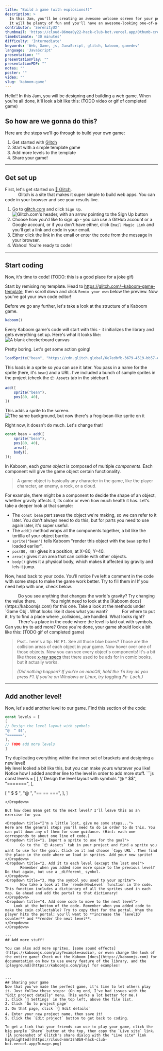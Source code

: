 ```yaml
---
title: "Build a game (with explosions!)"
description: >
  In this Jam, you'll be creating an awesome welcome screen for your personalOS.
  It will be plenty of fun and you'll have an awesome-looking one-of-a-kind product
contributor: 'SerenityUX'
thumbnail: 'https://cloud-86mea0y22-hack-club-bot.vercel.app/0thumb-cropped.gif'
timeEstimate: '30 minutes'  
difficulty: 'Intermediate'  
keywords: 'Web, Game, js, JavaScript, glitch, kaboom, gamedev' 
language: 'JavaScript'  
presentation: "" 
presentationPlay: "" 
presentationPDF: "" 
notes: "" 
poster: "" 
video: "" 
slug: 'kaboom-game'
---
```



Hello!! In this Jam, you will be designing and building a web game. When you're all done, it'll look a bit like this:
(TODO video or gif of completed game)

## So how are we gonna do this?
Here are the steps we'll go through to build your own game:
1. Get started with [Glitch](https://glitch.com)
2. Start with a simple template game
3. Add more levels to the template
4. Share your game!
---
## Get set up
First, let's get started on [🎏 Glitch](https://glitch.com).
<Dropdown title="Hey, what's Glitch?">  
           Glitch is a site that makes it super simple to build web apps. You can code in your browser and see your results live.
</Dropdown>
1. Go to [glitch.com](https://glitch.com) and click `Sign Up`.
   ![Glitch.com's header, with an arrow pointing to the Sign Up button](https://cloud-ic6sx4m6w-hack-club-bot.vercel.app/0scr-20230714-psiv-3.png)
2. Choose how you'd like to sign up - you can use a GitHub account or a Google account, or if you don't have either, click `Email Magic Link` and you'll get a link and code in your email. 
3. Either click the link in the email or enter the code from the message in your browser.
4. Wahoo! You're ready to code!
---
## Start coding
Now, it's time to code!
(TODO: this is a good place for a joke gif)

Start by remixing my template. Head to https://glitch.com/~kaboom-game-template, then scroll down and click `Remix your own` below the preview. Now you've got your own code editor!

Before we go any further, let's take a look at the structure of a Kaboom game.
```js
kaboom()
```
Every Kaboom game's code will start with this - it initializes the library and gets everything set up. Here's what it looks like:
![A blank checkerboard canvas](https://cloud-6n8dlncke-hack-club-bot.vercel.app/0image.png)

Pretty boring. Let's get some action going!
```js
loadSprite("bean", "https://cdn.glitch.global/6e7edbfb-3679-4519-bb57-df3008b83592/bean.png?v=1688618964513")
```
This loads in a sprite so you can use it later. You pass in a name for the sprite (here, it's `bean`) and a URL. I've included a bunch of sample sprites in the project (check the `📦 Assets` tab in the sidebar!).

```js
add([ 
	sprite("bean"), 
	pos(80, 40), 
])
```
This adds a sprite to the screen. 
![The same background, but now there's a frog-bean-like sprite on it](https://cloud-65jcy7vy5-hack-club-bot.vercel.app/0image.png)

Right now, it doesn't do much. Let's change that!
```js
const bean = add([ 
	sprite("bean"), 
	pos(80, 40), 
	area(),
	body(),  
]);
```
In Kaboom, each *game object* is composed of multiple *components*. Each component will give the game object certain functionality.

> A game object is basically any character in the game, like the player character, an enemy, a rock, or a cloud.

For example, there might be a component to decide the shape of an object, whether gravity affects it, its color or even how much health it has. Let's take a deeper look at that sample:
- The `const bean` part saves the object we're making, so we can refer to it later. You don't always need to do this, but for parts you need to use again later, it's super useful.
- The `add()` method wraps all the components together, a bit like the tortilla of your object burrito. 
- `sprite("bean")` tells Kaboom "render this object with the `bean` sprite I loaded earlier". 
- `pos(80, 40)` gives it a position, at X=80, Y=40.
- `area()` gives it an area that can collide with other objects.
- `body()` gives it a physical body, which makes it affected by gravity and lets it jump.

Now, head back to your code. You'll notice I've left a comment in the code with some steps to make the game work better. Try to fill them in! If you need help with one, check below.

<Dropdown title="1. Making Bean more floaty">  
           Do you see anything that changes the world's gravity? Try changing the value there.
</Dropdown>
<Dropdown title="2. Making coins collectible">  
           You might need to look at the [Kaboom docs](https://kaboomjs.com) for this one. Take a look at the methods under `Game Obj`. What looks like it does what you want?
           For where to put it, try to find a place where _collisions_ are handled. What looks right?
</Dropdown>
<Dropdown title="3. Make the level bigger">  
           There's a place in the code where the level is laid out with symbols. Can you try to add more?
</Dropdown>
Once you're done, your game should look a bit like this:
(TODO gif of completed game)

> Psst.. here's a tip. Hit <kbd>F1</kbd>. See all those blue boxes? Those are the collision areas of each object in your game. Now hover over one of those objects. Now you can see every object's components! It's a bit like those [x-ray specs](https://en.wikipedia.org/wiki/X-ray_specs) that there used to be ads for in comic books, but it actually works. 
> 
> *(Did nothing happen? If you're on macOS, hold the <kbd>fn</kbd>  key as you press F1. If you're on Windows or Linux, try toggling <kbd>Fn Lock</kbd>.)*
---
## Add another level!
Now, let's add another level to our game. Find this section of the code:
```js
const levels = [
[
// Design the level layout with symbols
"@  ^ $$",
"=======",
],
// TODO add more levels
]
```
Try duplicating everything within the inner set of brackets and designing a new level! 
<Dropdown title="Done? Take a look at what it should look like.">  
	   My level looked a bit like this, but you can make yours whatever you like! Notice how I added another line to the level in order to add more stuff.
	   ```js
const levels = [
[
// Design the level layout with symbols
"@  ^ $$",
"=======",
],

[
"  $  $   ",
"@        ",
"== == ===",
],
]
```
</Dropdown>

But how does Bean get to the next level? I'll leave this as an exercise for you. 

<Dropdown title="I'm a little lost, give me some steps...">  
Here are the general steps you'll need to do in order to do this. You can pull down any of them for some guidance. (Hint: each one corresponds to about one line of code.)
<Dropdown title="1. Import a sprite to use for the goal">  
	   Go to the `📦 Assets` tab in your project and find a sprite you want to use for the goal. Click on it and choose `Copy URL`. Then find the place in the code where we load in sprites. Add your new sprite!
</Dropdown>
<Dropdown title="2. Add it to each level (except the last one)">  
	   Remember when you added some more space to the previous level? Do that again, but use a _different_ symbol.
</Dropdown>
<Dropdown title="3. Map the symbol you used to your sprite">  
	   Now take a look at the `renderNewLevel` function in the code. This function includes a dictionary of all the sprites used in each map. Go ahead and add the portal to that dictionary! 
</Dropdown>
<Dropdown title="4. Add some code to move to the next level">  
	Look at the bottom of the code. Remember when you added code to make the coin collectable? Try to copy that for the portal. When the player hits the portal: you'll want to **increase the `levelID` counter** and **render the next level**.
</Dropdown>
</Dropdown>

---
## Add more stuff!

You can also add more sprites, [some sound effects](https://kaboomjs.com/play?example=audio), or even change the look of the entire game! Check out the Kaboom [docs](https://kaboomjs.com) for documentation on how to use every feature of the library, and the [playground](https://kaboomjs.com/play) for examples! 


--- 
## Sharing your game
Now that you've made the perfect game, it's time to let others play it. Just follow these steps: (On my end, I've had issues with the "Edit project details" menu. This works a lot better for me.)
1. Click `🎏 Settings` in the top left, above the file list.
2. Click `Go to project page`
3. On that page, click `👆 Edit details`
4. Enter your new project name, then save it!
5. Click the `Edit project` button to get back to coding.

To get a link that your friends can use to play your game, click the big purple `Share` button at the top, then copy the `Live site` link.
![A screenshot of Glitch's share dialog with the "Live site" link highlighted](https://cloud-mmr3sh0b9-hack-club-bot.vercel.app/0image.png)
